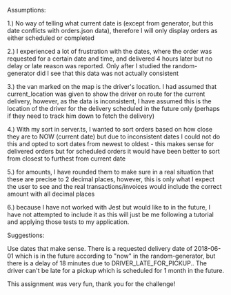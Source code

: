 Assumptions:

1.) No way of telling what current date is (except from generator, but this date conflicts with orders.json
 data), therefore I will only display orders as either scheduled or completed

2.) I experienced a lot of frustration with the dates, where the order was requested for a certain date
 and time, and delivered 4 hours later but no delay or late reason was reported. Only after I studied the 
 random-generator did I see that this data was not actually consistent


3.) the van marked on the map is the driver's location. I had assumed that current_location was given to 
show the driver on route for the current delivery, however, as the data is inconsistent, I have assumed 
this is the location of the driver for the delivery scheduled in the future only (perhaps if they need to
track him down to fetch the delivery)

4.) With my sort in server.ts, I wanted to sort orders based on how close they are to NOW (current date) 
but due to inconsistent dates I could not do this and opted to sort dates from newest to oldest - this 
makes sense for delivered orders but for scheduled orders it would have been better to sort from closest 
to furthest from current date

5.) for amounts, I have rounded them to make sure in a real situation that these are precise to 2 decimal
places, however, this is only what I expect the user to see and the real transactions/invoices would
include the correct amount with all decimal places

6.) because I have not worked with Jest but would like to in the future, I have not attempted to include it
as this will just be me following a tutorial and applying those tests to my application.

Suggestions:

Use dates that make sense. There is a requested delivery date of 2018-06-01 which is in the future 
according to "now" in the random-generator, but there is a delay of 18 minutes due to 
DRIVER_LATE_FOR_PICKUP.. The driver can't be late for a pickup which is scheduled for 1 month in the 
future.

This assignment was very fun, thank you for the challenge!
